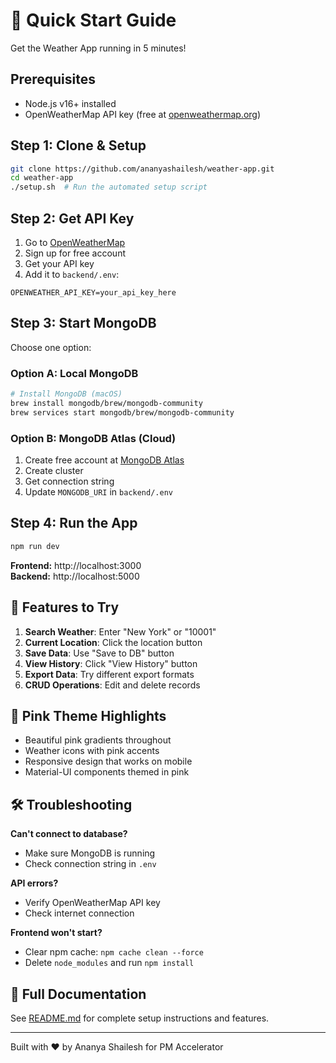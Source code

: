 # 🚀 Quick Start Guide

Get the Weather App running in 5 minutes!

## Prerequisites
- Node.js v16+ installed
- OpenWeatherMap API key (free at [openweathermap.org](https://openweathermap.org/api))

## Step 1: Clone & Setup
```bash
git clone https://github.com/ananyashailesh/weather-app.git
cd weather-app
./setup.sh  # Run the automated setup script
```

## Step 2: Get API Key
1. Go to [OpenWeatherMap](https://openweathermap.org/api)
2. Sign up for free account
3. Get your API key
4. Add it to `backend/.env`:
```env
OPENWEATHER_API_KEY=your_api_key_here
```

## Step 3: Start MongoDB
Choose one option:

### Option A: Local MongoDB
```bash
# Install MongoDB (macOS)
brew install mongodb/brew/mongodb-community
brew services start mongodb/brew/mongodb-community
```

### Option B: MongoDB Atlas (Cloud)
1. Create free account at [MongoDB Atlas](https://www.mongodb.com/atlas)
2. Create cluster
3. Get connection string
4. Update `MONGODB_URI` in `backend/.env`

## Step 4: Run the App
```bash
npm run dev
```

**Frontend:** http://localhost:3000  
**Backend:** http://localhost:5000

## 🎯 Features to Try

1. **Search Weather**: Enter "New York" or "10001" 
2. **Current Location**: Click the location button
3. **Save Data**: Use "Save to DB" button
4. **View History**: Click "View History" button
5. **Export Data**: Try different export formats
6. **CRUD Operations**: Edit and delete records

## 📱 Pink Theme Highlights

- Beautiful pink gradients throughout
- Weather icons with pink accents
- Responsive design that works on mobile
- Material-UI components themed in pink

## 🛠️ Troubleshooting

**Can't connect to database?**
- Make sure MongoDB is running
- Check connection string in `.env`

**API errors?**
- Verify OpenWeatherMap API key
- Check internet connection

**Frontend won't start?**
- Clear npm cache: `npm cache clean --force`
- Delete `node_modules` and run `npm install`

## 📖 Full Documentation

See [README.md](README.md) for complete setup instructions and features.

---

Built with ❤️ by Ananya Shailesh for PM Accelerator